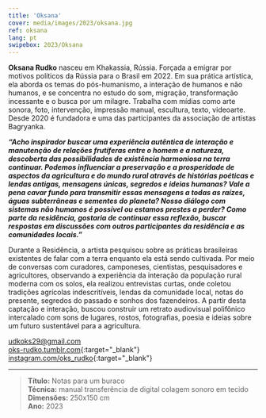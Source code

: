 ```yaml
---
title: 'Oksana'
cover: media/images/2023/oksana.jpg
ref: oksana
lang: pt
swipebox: 2023/Oksana
---
```


**Oksana Rudko** nasceu em Khakassia, Rússia. Forçada a emigrar por motivos políticos da Rússia para o Brasil em 2022. Em sua prática artística, ela aborda os temas do pós-humanismo, a interação de humanos e não humanos, e se concentra no estudo do som, migração, transformação incessante e o busca por um milagre. Trabalha com mídias como arte sonora, foto, intervenção, impressão manual, escultura, texto, videoarte. Desde 2020 é fundadora e uma das participantes da associação de artistas Bagryanka.

**_“Acho inspirador buscar uma experiência autêntica de interação e manutenção de relações frutíferas entre o homem e a natureza, descoberta das possibilidades de existência harmoniosa na terra continuar. Podemos influenciar a preservação e a prosperidade de aspectos da agricultura e do mundo rural através de histórias poéticas e lendas antigas, mensagens únicas, segredos e ideias humanas? Vale a pena cavar fundo para transmitir essas mensagens a todas as raízes, águas subterrâneas e sementes do planeta? Nosso diálogo com sistemas não humanos é possível ou estamos prestes a perder? Como parte da residência, gostaria de continuar essa reflexão, buscar respostas em discussões com outros participantes da residência е as comunidades locais.”_**


Durante a Residência, a artista pesquisou sobre as práticas brasileiras existentes de falar com a terra enquanto ela está sendo cultivada. Por meio de conversas com curadores, camponeses, cientistas, pesquisadores e agricultores, observando a experiência da interação da população rural moderna com os solos, ela realizou entrevistas curtas, onde coletou tradições agrícolas indescritíveis, lendas da comunidade local, notas do presente, segredos do passado e sonhos dos fazendeiros. A partir desta captação e interação, buscou construir um retrato audiovisual polifônico intercalado com sons de lugares, rostos, fotografias, poesia e ideias sobre um futuro sustentável para a agricultura.


[udkoks29@gmail.com](malito:udkoks29@gmail.com)  
[oks-rudko.tumblr.com](https://oks-rudko.tumblr.com/){:target="_blank"}  
[instagram.com/oks_rudko](https://www.instagram.com/oks_rudko/){:target="_blank"}

---

> **Título:** Notas para um buraco  
> **Técnica:** manual transferência de digital colagem sonoro em tecido  
> **Dimensões:** 250x150 cm  
> **Ano:** 2023

